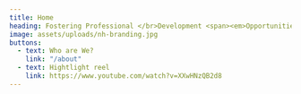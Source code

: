 ```yaml
---
title: Home
heading: Fostering Professional </br>Development <span><em>Opportunities</em></span>.
image: assets/uploads/nh-branding.jpg
buttons:
  - text: Who are We?
    link: "/about"
  - text: Hightlight reel
    link: https://www.youtube.com/watch?v=XXwHNzQB2d8
---
```

